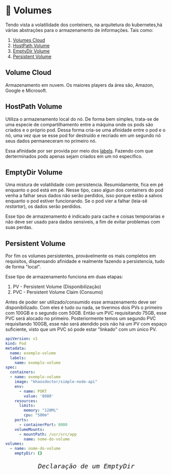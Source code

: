 # :floppy_disk: Volumes

Tendo vista a volatilidade dos conteiners, na arquitetura do kubernetes,há várias abstrações para o armazenamento de informações. Tais como:

1. [Volumes Cloud](#Volume-Cloud)
2. [HostPath Volume](#HostPath-Volume)
3. [EmptyDir Volume](#EmptyDir-Volume)
4. [Persistent Volume](#Persistent-Volume)

## Volume Cloud

Armazenamento em nuvem. Os maiores players da área são, Amazon, Google e Microsoft.

## HostPath Volume

Utiliza o armazenamento local do nó. De forma bem simples, trata-se de uma especie de compartilhamento entre a máquina onde os pods são criados e o próprio pod. Dessa forma cria-se uma afinidade entre o pod e o nó, uma vez que se esse pod for destruído e recriado em um segundo nó seus dados permaneceram no primeiro nó.

Essa afinidade por ser provida por meio dos [labels](./08-Create-Labels-Service.md#:label:-Labels). Fazendo com que derterminados pods apenas sejam criados em um nó especifico.

## EmptyDir Volume

Uma mistura de volatilidade com persistencia. Resumidamente, fica em pé enquanto o pod está em pé. Nesse tipo, caso algun dos containers do pod venha a falhar seus dados não serão perdidos, isso porque estão a salvos enquanto o pod estiver funcionando. Se o pod vier a falhar (leia-sê *restartar*), os dados serão perdidos.

Esse tipo de armazenamento é indicado para cache e coisas temporarias e não deve ser usado para dados sensiveis, a fim de evitar problemas com suas perdas.

## Persistent Volume

Por fim os volumes persistentes, provávelmente os mais completos em requisitos, dispensando afinidade e realmente fazendo a persistencia, tudo de forma "local".

Esse tipo de armazenamento funciona em duas etapas:

1. PV - Persistent Volume (Disponibilização)
2. PVC - Persistent Volume Claim (Consumo)

Antes de poder ser utilizado/consumido esse armazenamento deve ser disponibilizado. Com eles é tudo ou nada, se tivermos dois PVs o primeiro com 100GB e o segundo com 50GB. Então um PVC requisitando 75GB, esse PVC será alocado no primeiro. Posteriormente temos um segundo PVC requisitando 100GB, esse não será atendido pois não há um PV com espaço suficiente, visto que um PVC só pode estar "linkado" com um único PV.

```yaml
apiVersion: v1
kind: Pod
metadata:
  name: exemplo-volume
  labels:
    name: exemplo-volume
spec:
  containers:
  - name: exemplo-volume
    image: "khaosdoctor/simple-node-api"
    env:
      - name: PORT
        value: '8080'
    resources:
      limits:
        memory: "128Mi"
        cpu: "500m"
    ports:
      - containerPort: 8080
    volumeMounts:
      - mountPath: /usr/src/app
        name: nome-do-volume
volumes:
  - name: nome-do-volume
    emptyDir: {}
```

<p style="font-size:20px;font-style:italic;font-family:monospace;text-align:center">Declaração de um EmptyDir <p\>
